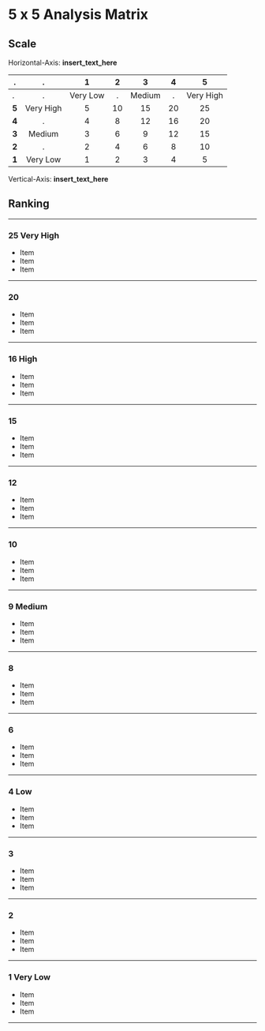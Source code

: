 # 5 x 5 Analysis Matrix

## Scale

Horizontal-Axis: **insert_text_here**

.     |     .     |  **1**   | **2** | **3**  | **4** |   **5**
----- | :-------: | :------: | :---: | :----: | :---: | :-------:
.     |     .     | Very Low |   .   | Medium |   .   | Very High
**5** | Very High |    5     |  10   |   15   |  20   |    25
**4** |     .     |    4     |   8   |   12   |  16   |    20
**3** |  Medium   |    3     |   6   |   9    |  12   |    15
**2** |     .     |    2     |   4   |   6    |   8   |    10
**1** | Very Low  |    1     |   2   |   3    |   4   |     5

Vertical-Axis: **insert_text_here**

## Ranking

--------------------------------------------------------------------------------

### 25 Very High

- Item
- Item
- Item

--------------------------------------------------------------------------------

### 20

- Item
- Item
- Item

--------------------------------------------------------------------------------

### 16 High

- Item
- Item
- Item

--------------------------------------------------------------------------------

### 15

- Item
- Item
- Item

--------------------------------------------------------------------------------

### 12

- Item
- Item
- Item

--------------------------------------------------------------------------------

### 10

- Item
- Item
- Item

--------------------------------------------------------------------------------

### 9 Medium

- Item
- Item
- Item

--------------------------------------------------------------------------------

### 8

- Item
- Item
- Item

--------------------------------------------------------------------------------

### 6

- Item
- Item
- Item

--------------------------------------------------------------------------------

### 4 Low

- Item
- Item
- Item

--------------------------------------------------------------------------------

### 3

- Item
- Item
- Item

--------------------------------------------------------------------------------

### 2

- Item
- Item
- Item

--------------------------------------------------------------------------------

### 1 Very Low

- Item
- Item
- Item

--------------------------------------------------------------------------------

